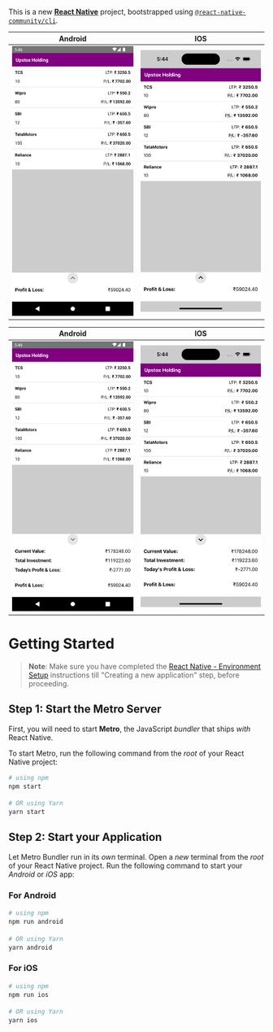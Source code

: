 This is a new [**React Native**](https://reactnative.dev) project, bootstrapped using [`@react-native-community/cli`](https://github.com/react-native-community/cli).


| Android      | IOS      |
|------------|-------------|
| <img src="./assets/android1.png" width="250"> | <img src="./assets/ios1.png" width="250"> |

| Android      | IOS      |
|------------|-------------|
| <img src="./assets/android2.png" width="250"> | <img src="./assets/ios2.png" width="250"> |


# Getting Started

>**Note**: Make sure you have completed the [React Native - Environment Setup](https://reactnative.dev/docs/environment-setup) instructions till "Creating a new application" step, before proceeding.

## Step 1: Start the Metro Server

First, you will need to start **Metro**, the JavaScript _bundler_ that ships _with_ React Native.

To start Metro, run the following command from the _root_ of your React Native project:

```bash
# using npm
npm start

# OR using Yarn
yarn start
```

## Step 2: Start your Application

Let Metro Bundler run in its _own_ terminal. Open a _new_ terminal from the _root_ of your React Native project. Run the following command to start your _Android_ or _iOS_ app:

### For Android

```bash
# using npm
npm run android

# OR using Yarn
yarn android
```

### For iOS

```bash
# using npm
npm run ios

# OR using Yarn
yarn ios
```
